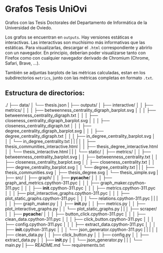 # Grafos Tesis UniOvi

Grafos con las Tesis Doctorales del Departamento de Informática de la Universidad de Oviedo.

Los grafos se encuentran en `outputs`. Hay versiones estáticas e interactivas. Las interactivas son muchísimo más informativas que las estáticas.
Para visualizarlas, descargar el `.html` correspondiente y abrirlo con un navegador. En principio, deberían poder visualizarse tanto con Firefox como con cualquier navegador derivado de Chromium (Chrome, Safari, Brave, ...).

También se adjuntas barplots de las métricas calculadas, estan en los subdirectorios `metrics`, junto con las métricas completas en formato `.txt`.

## Estructura de directorios:

./
├──  data/
│   └──  thesis.json
|
├── outputs/
│   ├── interactive/
│   │   ├── metrics/
│   │   │   ├── betweenness_centrality_digraph_barplot.svg
│   │   │   ├── betweenness_centrality_digraph.txt
│   │   │   ├── closeness_centrality_digraph_barplot.svg
│   │   │   ├── closeness_centrality_digraph.txt
│   │   │   ├── degree_centrality_digraph_barplot.svg
│   │   │   ├── degree_centrality_digraph.txt
│   │   │   ├── in_degree_centrality_barplot.svg
│   │   │   └── in_degree_centrality.txt
|   |   |
│   │   ├── thesis_communities_interactive.html
│   │   ├── thesis_degree_interactive.html
│   │   └── thesis_interactive.html
|   |
│   └── static/
│       ├── metrics/
│       │   ├── betweenness_centrality_barplot.svg
│       │   ├── betweenness_centrality.txt
│       │   ├── closeness_centrality_barplot.svg
│       │   ├── closeness_centrality.txt
│       │   ├── degree_centrality_barplot.svg
│       │   └── degree_centrality.txt
|       |
│       ├── thesis_communities.svg
│       ├── thesis_degree.svg
│       └── thesis_simple.svg
|
├── src/
│   ├── graph/
│   │   ├── __pycache__/
│   │   │   ├── graph_and_metrics.cpython-311.pyc
│   │   │   ├── graph_maker.cpython-311.pyc
│   │   │   ├── __init__.cpython-311.pyc
│   │   │   ├── metrics.cpython-311.pyc
│   │   │   ├── plot_interactive_graphs.cpython-311.pyc
│   │   │   ├── plot_static_graphs.cpython-311.pyc
│   │   │   └── relations.cpython-311.pyc
|   |   |
│   │   ├── graph_maker.py
│   │   ├── __init__.py
│   │   ├── metrics.py
│   │   ├── plot_interactive_graphs.py
│   │   └── plot_static_graphs.py
|   |
│   ├── scraper/
│   │   ├── __pycache__/
│   │   │   ├── button_click.cpython-311.pyc
│   │   │   ├── clean_data.cpython-311.pyc
│   │   │   ├── click_button.cpython-311.pyc
│   │   │   ├── config.cpython-311.pyc
│   │   │   ├── extract_data.cpython-311.pyc
│   │   │   ├── __init__.cpython-311.pyc
│   │   │   └── json_generator.cpython-311.pyc
|   |   |
│   │   ├── clean_data.py
│   │   ├── click_button.py
│   │   ├── config.py
│   │   ├── extract_data.py
│   │   ├── __init__.py
│   │   └── json_generator.py
|   |
│   └── main.py
|
├── README.md
└── requirements.txt